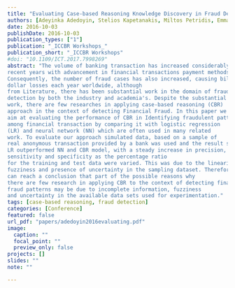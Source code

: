 ```yaml
---
title: "Evaluating Case-based Reasoning Knowledge Discovery in Fraud Detection"
authors: [Adeyinka Adedoyin, Stelios Kapetanakis, Miltos Petridis, Emmanouil Panaousis]
date: 2016-10-03
publishDate: 2016-10-03
publication_types: ["1"]
publication: "_ICCBR Workshops_"
publication_short: "_ICCBR Workshops"
#doi: "10.1109/ICT.2017.7998269"
abstract: "The volume of banking transaction has increased considerably in the
recent years with advancement in financial transactions payment methods.
Consequently, the number of fraud cases has also increased, causing billion of
dollar losses each year worldwide, although
from Literature, there has been substantial work in the domain of fraud
detection by both the industry and academia's. Despite the substantial
work, there are few researches in applying case-based reasoning (CBR)
approach in the context of detecting Financial Fraud. In this paper we
aim at evaluating the performance of CBR in Identifying fraudulent patterns
among financial transaction by comparing it with logistic regression
(LR) and neural network (NN) which are often used in many related
work. To evaluate our approach simulated data, based on a sample of
real anonymous transaction provided by a bank was used and the result shows that
LR outperformed NN and CBR model, with a steady increase in precision,
sensitivity and specificity as the percentage ratio
for the training and test data were varied. This was due to the linearity,
fuzziness and presence of uncertainty in the sampling dataset. Therefore, we
can reach a conclusion that part of the possible reasons why
there are few research in applying CBR to the context of detecting financial
fraud patterns may be due to incomplete information, fuzziness
and uncertainty in the available data sets used for experimentation."
tags: [case-based reasoning, fraud detection]
categories: [Conference]
featured: false
url_pdf: "papers/adedoyin2016evaluating.pdf"
image:
  caption: ""
  focal_point: ""
  preview_only: false
projects: []
slides: ""
note: ""

---
```

